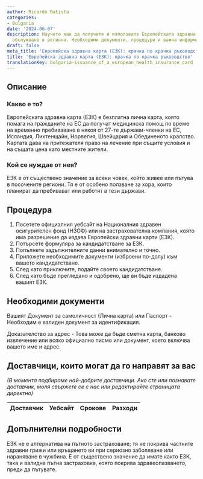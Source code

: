 ```yaml
---
author: Ricardo Batista
categories:
- Bulgaria
date: '2024-06-07'
description: Научете как да получите и използвате Европейската здравна карта за медицинско
  обслужване в региона. Необходими документи, процедури и важна информация.
draft: false
meta_title: 'Европейска здравна карта (ЕЗК): крачка по крачка ръководство'
title: 'Европейска здравна карта (ЕЗК): крачка по крачка ръководство'
translationKey: bulgaria-issuance_of_a_european_health_insurance_card
---
```



## Описание
### Какво е то?
Европейската здравна карта (ЕЗК) е безплатна лична карта, която помага на гражданите на ЕС да получат медицинска помощ по време на временно пребиваване в някоя от 27-те държави-членки на ЕС, Исландия, Лихтенщайн, Норвегия, Швейцария и Обединеното кралство. Картата дава на притежателя право на лечение при същите условия и на същата цена като местните жители.

### Кой се нуждае от нея?
ЕЗК е от съществено значение за всеки човек, който живее или пътува в посочените региони. Тя е от особено ползване за хора, които планират да пребивават или работят в тези държави.

## Процедура
1. Посетете официалния уебсайт на Националния здравен осигурителен фонд (НЗОФ) или на застрахователна компания, която има разрешение да издава Европейски здравни карти (ЕЗК).
2. Потърсете формуляра за кандидатстване за ЕЗК.
3. Попълнете задължителните данни внимателно и точно.
4. Приложете необходимите документи (изброени по-долу) към вашето кандидатстване.
5. След като приключите, подайте своето кандидатстване.
6. След като бъде прегледано и одобрено, ще ви бъде издадена вашият ЕЗК.

## Необходими документи
Вашият Документ за самоличност (Лична карта) или Паспорт - Необходим е валиден документ за идентификация.

Доказателство за адрес - Това може да бъде сметна карта, банково извлечение или всяко официално писмо или документ, което включва вашето име и адрес.

## Доставчици, които могат да го направят за вас
_(В момента подбираме най-добрите доставчици. Ако сте или познавате доставчик, моля свържете се с нас или редактирайте страницата директно)_

| Доставчик       |     Уебсайт     |     Срокове       |       Разходи    |
| --------------- | --------------- |  :-------------: | :-------------: |


## Допълнителни подробности
ЕЗК не е алтернатива на пътното застраховане; тя не покрива частните здравни грижи или връщането ви при сериозно заболяване или нараняване в чужбина. Е от съществено значение да имате както ЕЗК, така и валидна пътна застраховка, която покрива здравеопазването, преди да пътувате.